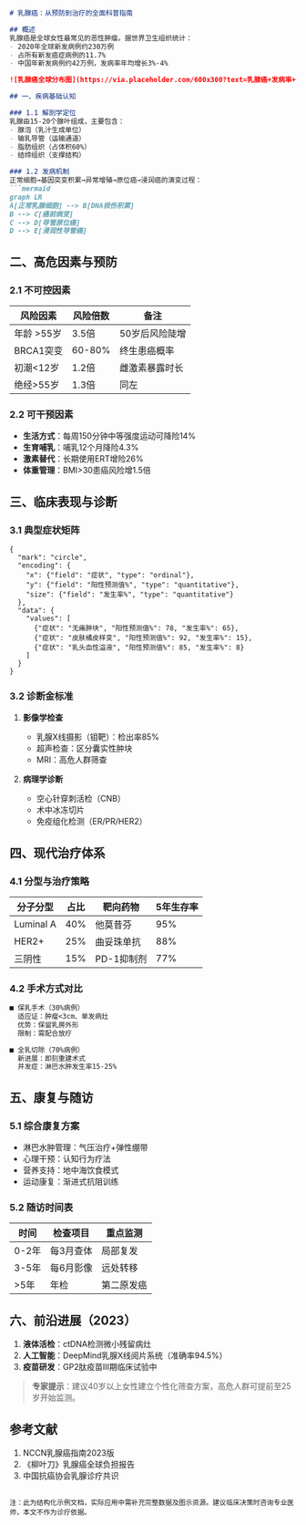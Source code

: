 

```markdown
# 乳腺癌：从预防到治疗的全面科普指南

## 概述
乳腺癌是全球女性最常见的恶性肿瘤。据世界卫生组织统计：
- 2020年全球新发病例约230万例
- 占所有新发癌症病例的11.7%
- 中国年新发病例约42万例，发病率年均增长3%-4%

![乳腺癌全球分布图](https://via.placeholder.com/600x300?text=乳腺癌+发病率+全球分布)

## 一、疾病基础认知

### 1.1 解剖学定位
乳腺由15-20个腺叶组成，主要包含：
- 腺泡（乳汁生成单位）
- 输乳导管（运输通道）
- 脂肪组织（占体积60%）
- 结缔组织（支撑结构）

### 1.2 发病机制
正常细胞→基因突变积累→异常增殖→原位癌→浸润癌的演变过程：
```mermaid
graph LR
A[正常乳腺细胞] --> B[DNA损伤积累]
B --> C[癌前病变]
C --> D[导管原位癌]
D --> E[浸润性导管癌]
```

## 二、高危因素与预防

### 2.1 不可控因素
| 风险因素 | 风险倍数 | 备注 |
|---------|--------|-----|
| 年龄 >55岁 | 3.5倍 | 50岁后风险陡增 |
| BRCA1突变 | 60-80% | 终生患癌概率 |
| 初潮<12岁 | 1.2倍 | 雌激素暴露时长 |
| 绝经>55岁 | 1.3倍 | 同左 |

### 2.2 可干预因素
- **生活方式**：每周150分钟中等强度运动可降险14%
- **生育哺乳**：哺乳12个月降险4.3%
- **激素替代**：长期使用ERT增险26%
- **体重管理**：BMI>30患癌风险增1.5倍

## 三、临床表现与诊断

### 3.1 典型症状矩阵
```vega-lite
{
  "mark": "circle",
  "encoding": {
    "x": {"field": "症状", "type": "ordinal"},
    "y": {"field": "阳性预测值%", "type": "quantitative"},
    "size": {"field": "发生率%", "type": "quantitative"}
  },
  "data": {
    "values": [
      {"症状": "无痛肿块", "阳性预测值%": 78, "发生率%": 65},
      {"症状": "皮肤橘皮样变", "阳性预测值%": 92, "发生率%": 15},
      {"症状": "乳头血性溢液", "阳性预测值%": 85, "发生率%": 8}
    ]
  }
}
```

### 3.2 诊断金标准
1. **影像学检查**
   - 乳腺X线摄影（钼靶）：检出率85%
   - 超声检查：区分囊实性肿块
   - MRI：高危人群筛查

2. **病理学诊断**
   - 空心针穿刺活检（CNB）
   - 术中冰冻切片
   - 免疫组化检测（ER/PR/HER2）

## 四、现代治疗体系

### 4.1 分型与治疗策略
| 分子分型 | 占比 | 靶向药物 | 5年生存率 |
|---------|-----|---------|----------|
| Luminal A | 40% | 他莫昔芬 | 95% |
| HER2+    | 25% | 曲妥珠单抗 | 88% |
| 三阴性   | 15% | PD-1抑制剂 | 77% |

### 4.2 手术方式对比
```stata
■ 保乳手术（30%病例）
  适应证：肿瘤<3cm、单发病灶
  优势：保留乳房外形
  限制：需配合放疗

■ 全乳切除（70%病例）
  新进展：即刻重建术式
  并发症：淋巴水肿发生率15-25%
```

## 五、康复与随访

### 5.1 综合康复方案
- 淋巴水肿管理：气压治疗+弹性绷带
- 心理干预：认知行为疗法
- 营养支持：地中海饮食模式
- 运动康复：渐进式抗阻训练

### 5.2 随访时间表
| 时间 | 检查项目 | 重点监测 |
|-----|---------|---------|
| 0-2年 | 每3月查体 | 局部复发 |
| 3-5年 | 每6月影像 | 远处转移 |
| >5年 | 年检 | 第二原发癌 |

## 六、前沿进展（2023）
1. **液体活检**：ctDNA检测微小残留病灶
2. **人工智能**：DeepMind乳腺X线阅片系统（准确率94.5%）
3. **疫苗研发**：GP2肽疫苗Ⅲ期临床试验中

> **专家提示**：建议40岁以上女性建立个性化筛查方案，高危人群可提前至25岁开始监测。

## 参考文献
1. NCCN乳腺癌指南2023版
2. 《柳叶刀》乳腺癌全球负担报告
3. 中国抗癌协会乳腺诊疗共识
```

注：此为结构化示例文档，实际应用中需补充完整数据及图示资源。建议临床决策时咨询专业医师，本文不作为诊疗依据。